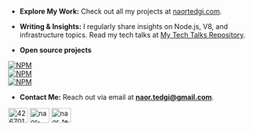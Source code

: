 - **Explore My Work:** Check out all my projects at [naortedgi.com](http://naortedgi.com/).

- **Writing & Insights:** I regularly share insights on Node.js, V8, and infrastructure topics. Read my tech talks at [My Tech Talks Repository](https://github.com/ntedgi/my-tech-talks).

- **Open source projects**

[![NPM](https://nodei.co/npm/node-efficientnet.png?downloads=true)](https://www.npmjs.com/package/node-efficientnet)  
[![NPM](https://nodei.co/npm/express-body-parser-error-handler.png?downloads=true)](https://www.npmjs.com/package/express-body-parser-error-handler)  
[![NPM](https://nodei.co/npm/node-valkey.png?downloads=true)](https://www.npmjs.com/package/node-valkey)  

- **Contact Me:** Reach out via email at **naor.tedgi@gmail.com**.

<p align="left">
<a href="https://stackoverflow.com/users/4267015" target="blank"><img align="center" src="https://raw.githubusercontent.com/rahuldkjain/github-profile-readme-generator/master/src/images/icons/Social/stack-overflow.svg" alt="4267015" height="30" width="40" /></a>
<a href="https://linkedin.com/in/naor-tedgi-11314284" target="blank"><img align="center" src="https://raw.githubusercontent.com/rahuldkjain/github-profile-readme-generator/master/src/images/icons/Social/linked-in-alt.svg" alt="naor-tedgi-11314284" height="30" width="40" /></a>
<a href="https://twitter.com/naor_tedgi" target="blank"><img align="center" src="https://raw.githubusercontent.com/rahuldkjain/github-profile-readme-generator/master/src/images/icons/Social/twitter.svg" alt="naor_tedgi" height="30" width="40" /></a>
</p>
